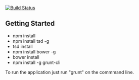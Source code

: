 [![Build Status](https://travis-ci.org/jacobaloysious/liagallery.svg?branch=master)](https://travis-ci.org/jacobaloysious/liagallery)

## Getting Started
- npm install
- npm install tsd -g
- tsd install
- npm install bower -g
- bower install
- npm install -g grunt-cli

To run the application just run "grunt" on the commmand line.
 
